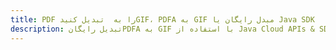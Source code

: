 ---title: PDF را به  تبدیل کنیدGIF، PDFA به GIF مبدل رایگان یا Java SDKdescription: تبدیل رایگانPDFA به GIF با استفاده از Java Cloud APIs & SDK همچنین اسناد PDF را در Cloud ایجاد، ویرایش و رندر کنید.---
